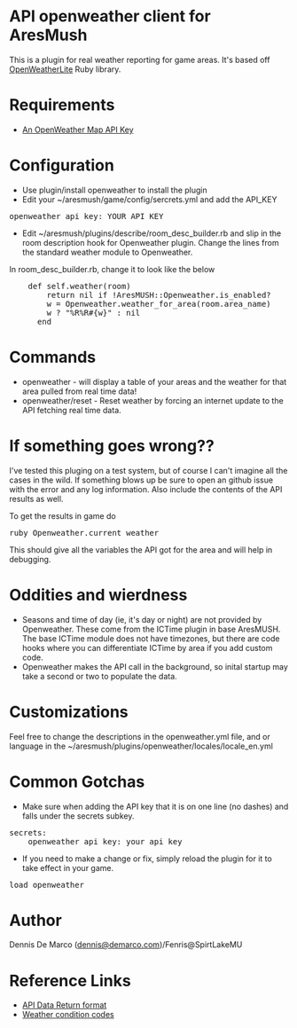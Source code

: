 # API openweather client for AresMush

This is a plugin for real weather reporting for game areas.
It's based off [OpenWeatherLite](https://github.com/zsyed91/) Ruby library.

# Requirements
* [An OpenWeather Map API Key](https://openweathermap.org/)

# Configuration
* Use plugin/install openweather to install the plugin
* Edit your ~/aresmush/game/config/sercrets.yml and add the API_KEY
<pre>
openweather_api_key: YOUR_API_KEY
</pre>

* Edit ~/aresmush/plugins/describe/room_desc_builder.rb and slip in the room
description hook for Openweather plugin. Change the lines from the standard
weather module to Openweather.

In room_desc_builder.rb, change it to look like the below
<pre>
    def self.weather(room)
        return nil if !AresMUSH::Openweather.is_enabled?
        w = Openweather.weather_for_area(room.area_name)
        w ? "%R%R#{w}" : nil
      end
</pre>
# Commands
* openweather - will display a table of your areas and the weather for that area pulled from real time data!
* openweather/reset - Reset weather by forcing an internet update to the API fetching real time data.

# If something goes wrong??
I've tested this pluging on a test system, but of course I can't imagine all
the cases in the wild. If something blows up be sure to open an github issue with
the error and any log information. Also include the contents of the API results as well. 

To get the results
in game do 
<pre>
ruby Openweather.current_weather
</pre> This should give all the variables the API got for the area and will help in debugging.

# Oddities and wierdness
* Seasons and time of day (ie, it's day or night) are not provided by Openweather. These come from the ICTime plugin in base AresMUSH. The base ICTime module does not have timezones, but there are code hooks where you can differentiate ICTime by area if you add custom code.
* Openweather makes the API call in the background, so inital startup may take
a second or two to populate the data. 

# Customizations
Feel free to change the descriptions in the openweather.yml file, and or 
language in the ~/aresmush/plugins/openweather/locales/locale_en.yml

# Common Gotchas
* Make sure when adding the API key that it is on one line (no dashes) and falls
under the secrets subkey. 

<pre>
secrets:
    openweather_api_key: your_api_key
</pre>

* If you need to make a change or fix, simply reload the plugin for it
to take effect in your game.
<pre>
load openweather
</pre>
# Author
Dennis De Marco (dennis@demarco.com)/Fenris@SpirtLakeMU
# Reference Links
* [API Data Return format](https://openweathermap.org/current#current_JSON)
* [Weather condition codes](https://openweathermap.org/weather-conditions)
